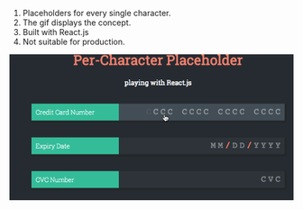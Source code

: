 1. Placeholders for every single character. 
2. The gif displays the concept.
3. Built with React.js
4. Not suitable for production.



![alt tag](https://raw.githubusercontent.com/chanakyabhardwajj/mask/master/demo.gif)
